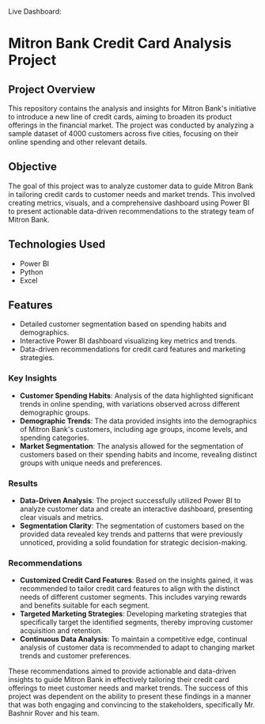 Live Dashboard:  
# Mitron Bank Credit Card Analysis Project

## Project Overview
This repository contains the analysis and insights for Mitron Bank's initiative to introduce a new line of credit cards, aiming to broaden its product offerings in the financial market. The project was conducted by analyzing a sample dataset of 4000 customers across five cities, focusing on their online spending and other relevant details.

## Objective
The goal of this project was to analyze customer data to guide Mitron Bank in tailoring credit cards to customer needs and market trends. This involved creating metrics, visuals, and a comprehensive dashboard using Power BI to present actionable data-driven recommendations to the strategy team of Mitron Bank.

## Technologies Used
- Power BI
- Python
- Excel

## Features
- Detailed customer segmentation based on spending habits and demographics.
- Interactive Power BI dashboard visualizing key metrics and trends.
- Data-driven recommendations for credit card features and marketing strategies.

### Key Insights
- **Customer Spending Habits**: Analysis of the data highlighted significant trends in online spending, with variations observed across different demographic groups.
- **Demographic Trends**: The data provided insights into the demographics of Mitron Bank's customers, including age groups, income levels, and spending categories.
- **Market Segmentation**: The analysis allowed for the segmentation of customers based on their spending habits and income, revealing distinct groups with unique needs and preferences.

### Results
- **Data-Driven Analysis**: The project successfully utilized Power BI to analyze customer data and create an interactive dashboard, presenting clear visuals and metrics.
- **Segmentation Clarity**: The segmentation of customers based on the provided data revealed key trends and patterns that were previously unnoticed, providing a solid foundation for strategic decision-making.

### Recommendations
- **Customized Credit Card Features**: Based on the insights gained, it was recommended to tailor credit card features to align with the distinct needs of different customer segments. This includes varying rewards and benefits suitable for each segment.
- **Targeted Marketing Strategies**: Developing marketing strategies that specifically target the identified segments, thereby improving customer acquisition and retention.
- **Continuous Data Analysis**: To maintain a competitive edge, continual analysis of customer data is recommended to adapt to changing market trends and customer preferences.

These recommendations aimed to provide actionable and data-driven insights to guide Mitron Bank in effectively tailoring their credit card offerings to meet customer needs and market trends. The success of this project was dependent on the ability to present these findings in a manner that was both engaging and convincing to the stakeholders, specifically Mr. Bashnir Rover and his team.
  
